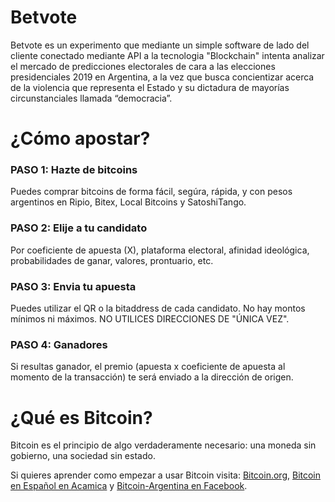 # Betvote

Betvote es un experimento que mediante un simple software de lado del cliente conectado mediante API a la tecnologia "Blockchain" intenta analizar el mercado de predicciones electorales de cara a las elecciones presidenciales 2019 en Argentina, a la vez que busca concientizar acerca de la violencia que representa el Estado y su dictadura de mayorías circunstanciales llamada “democracia”.

# ¿Cómo apostar?

### PASO 1: Hazte de bitcoins

Puedes comprar bitcoins de forma fácil, segúra, rápida, y con pesos argentinos en Ripio, Bitex, Local Bitcoins y SatoshiTango.

### PASO 2: Elije a tu candidato

Por coeficiente de apuesta (X), plataforma electoral, afinidad ideológica, probabilidades de ganar, valores, prontuario, etc.

### PASO 3: Envia tu apuesta

Puedes utilizar el QR o la bitaddress de cada candidato. No hay montos mínimos ni máximos. NO UTILICES DIRECCIONES DE "ÚNICA VEZ".

### PASO 4: Ganadores

Si resultas ganador, el premio (apuesta x coeficiente de apuesta al momento de la transacción) te será enviado a la dirección de origen.

# ¿Qué es Bitcoin?

Bitcoin es el principio de algo verdaderamente necesario: una moneda sin gobierno, una sociedad sin estado.

Si quieres aprender como empezar a usar Bitcoin visita: [Bitcoin.org](https://bitcoin.org), [Bitcoin en Español en Acamica](https://www.acamica.com/cursos/47/bitcoin-en-espanol) y [Bitcoin-Argentina en Facebook](https://www.facebook.com/groups/BitcoinArg/).